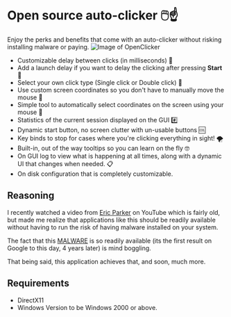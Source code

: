 # Open source auto-clicker 🖱️☝️

Enjoy the perks and benefits that come with an auto-clicker without risking installing malware or paying. 
![Image of OpenClicker](https://github.com/deetonn/OpenClicker/blob/master/OpenClicker/assets/media/app-screenshot.png)
 * Customizable delay between clicks (in milliseconds) 🦥
 * Add a launch delay if you want to delay the clicking after pressing **Start** 🚀
 * Select your own click type (Single click or Double click) 🤩
 * Use custom screen coordinates so you don't have to manually move the mouse 🐬
 * Simple tool to automatically select coordinates on the screen using your mouse 🎰
 * Statistics of the current session displayed on the GUI #️⃣
 * Dynamic start button, no screen clutter with un-usable buttons 🆒
 * Key binds to stop for cases where you're clicking everything in sight! 🌪️
 * Built-in, out of the way tooltips so you can learn on the fly 🤓
 * On GUI log to view what is happening at all times, along with a dynamic UI that changes when needed. 📋
 * On disk configuration that is completely customizable.

## Reasoning
I recently watched a video from [Eric Parker](https://www.youtube.com/watch?v=pN6VyYOfLIk) on YouTube which is fairly old, but made me realize that applications like this should be readily available without having to run the risk of having malware installed on your system.

The fact that this [MALWARE](https://sourceforge.net/projects/orphamielautoclicker/) is so readily available (its the first result on Google to this day, 4 years later) is mind boggling.

That being said, this application achieves that, and soon, much more.
## Requirements
* DirectX11
* Windows Version to be Windows 2000 or above.
